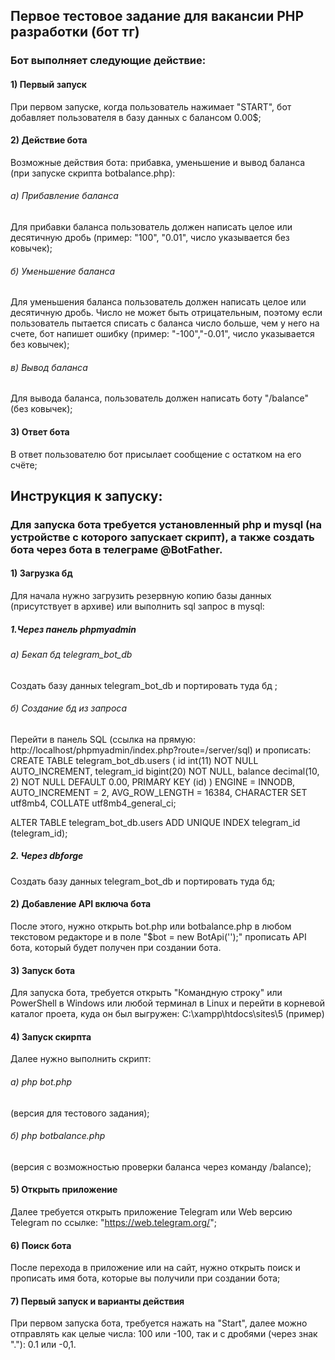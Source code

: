 ## Первое тестовое задание для вакансии PHP разработки (бот тг)
### Бот выполняет следующие действие:
#### 1) Первый запуск
При первом запуске, когда пользователь нажимает "START", бот добавляет пользователя в базу данных с балансом 0.00$;
#### 2) Действие бота
Возможные действия бота: прибавка, уменьшение и вывод баланса (при запуске скрипта botbalance.php):
###### а) Прибавление баланса
Для прибавки баланса пользователь должен написать целое или десятичную дробь (пример: "100", "0.01", число указывается без ковычек);
###### б) Уменьшение баланса
Для уменьшения баланса пользователь должен написать целое или десятичную дробь. Число не может быть отрицательным, поэтому если пользователь пытается списать с баланса число больше, чем у него на счете, бот напишет ошибку (пример: "-100","-0.01", число указывается без ковычек);
###### в) Вывод баланса
Для вывода баланса, пользователь должен написать боту "/balance" (без ковычек);
#### 3) Ответ бота
В ответ пользователю бот присылает сообщение с остатком на его счёте;

## Инструкция к запуску:
### Для запуска бота требуется установленный php и mysql (на устройстве с которого запускает скрипт), а также создать бота через бота в телеграме @BotFather.
#### 1) Загрузка бд
Для начала нужно загрузить резервную копию базы данных (присутствует в архиве) или выполнить sql запрос в mysql:
##### 1.Через панель phpmyadmin
###### а) Бекап бд telegram_bot_db
Создать базу данных telegram_bot_db и портировать туда бд ;
###### б) Создание бд из запроса
Перейти в панель SQL (ссылка на прямую: http://localhost/phpmyadmin/index.php?route=/server/sql) и прописать: 
CREATE TABLE telegram_bot_db.users (
  id int(11) NOT NULL AUTO_INCREMENT,
  telegram_id bigint(20) NOT NULL,
  balance decimal(10, 2) NOT NULL DEFAULT 0.00,
  PRIMARY KEY (id)
)
ENGINE = INNODB,
AUTO_INCREMENT = 2,
AVG_ROW_LENGTH = 16384,
CHARACTER SET utf8mb4,
COLLATE utf8mb4_general_ci;

ALTER TABLE telegram_bot_db.users
ADD UNIQUE INDEX telegram_id (telegram_id);
##### 2. Через dbforge
Создать базу данных telegram_bot_db и портировать туда бд;
#### 2) Добавление API включа бота
После этого, нужно открыть bot.php или botbalance.php в любом текстовом редакторе и в поле "$bot = new BotApi('');" прописать API бота, который будет получен при создании бота.
#### 3) Запуск бота
Для запуска бота, требуется открыть "Командную строку" или PowerShell в Windows или любой терминал в Linux и перейти в корневой каталог проета, куда он был выгружен:
C:\xampp\htdocs\sites\5 (пример)
#### 4) Запуск скирпта
Далее нужно выполнить скрипт:
###### а) php bot.php 
(версия для тестового задания);
###### б) php botbalance.php 
(версия с возможностью проверки баланса через команду /balance);
#### 5) Открыть приложение
Далее требуется открыть приложение Telegram или Web версию Telegram по ссылке: "https://web.telegram.org/";
#### 6) Поиск бота
После перехода в приложение или на сайт, нужно открыть поиск и прописать имя бота, которые вы получили при создании бота;
#### 7) Первый запуск и варианты действия
При первом запуска бота, требуется нажать на "Start", далее можно отправлять как целые числа: 100 или -100, так и с дробями (через знак "."): 0.1 или -0,1.
